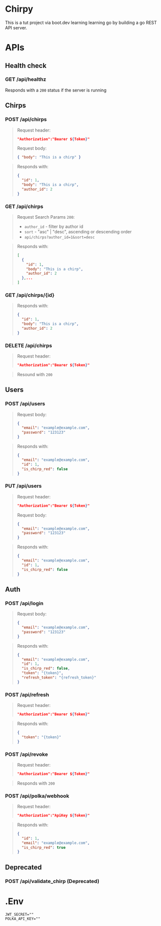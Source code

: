 # Chirpy

This is a tut project via boot.dev learning learning go by building a go REST API server.

# APIs

## Health check

### GET /api/healthz

Responds with a `200` status if the server is running

## Chirps

### POST /api/chirps

> Request header:
>
> ```json
> "Authorization":"Bearer ${Token}"
> ```
>
> Request body:
>
> ```json
> { "body": "This is a chirp" }
> ```

> Responds with:
>
> ```json
> {
>   "id": 1,
>   "body": "This is a chirp",
>   "author_id": 2
> }
> ```

### GET /api/chirps

> Request Search Params `200`:
>
> - `author_id` - filter by author id
> - `sort` - "asc" | "desc", ascending or descending order
> - `api/chirps?author_id=1&sort=desc`

> Responds with:
>
> ```json
> [
>   {
>     "id": 1,
>     "body": "This is a chirp",
>     "author_id": 2
>   },...
> ]
> ```

### GET /api/chirps/{id}

> Responds with:
>
> ```json
> {
>   "id": 1,
>   "body": "This is a chirp",
>   "author_id": 2
> }
> ```

### DELETE /api/chirps

> Request header:
>
> ```json
> "Authorization":"Bearer ${Token}"
> ```

> Resound with `200`

## Users

### POST /api/users

> Request body:
>
> ```json
> {
>   "email": "example@example.com",
>   "password": "123123"
> }
> ```

> Responds with:
>
> ```json
> {
>   "email": "example@example.com",
>   "id": 1,
>   "is_chirp_red": false
> }
> ```

### PUT /api/users

> Request header:
>
> ```json
> "Authorization":"Bearer ${Token}"
> ```
>
> Request body:
>
> ```json
> {
>   "email": "example@example.com",
>   "password": "123123"
> }
> ```

> Responds with:
>
> ```json
> {
>   "email": "example@example.com",
>   "id": 1,
>   "is_chirp_red": false
> }
> ```

## Auth

### POST /api/login

> Request body:
>
> ```json
> {
>   "email": "example@example.com",
>   "password": "123123"
> }
> ```

> Responds with:
>
> ```json
> {
>   "email": "example@example.com",
>   "id": 1,
>   "is_chirp_red": false,
>   "token": "{token}",
>   "refresh_token": "{refresh_token}"
> }
> ```

### POST /api/refresh

> Request header:
>
> ```json
> "Authorization":"Bearer ${Token}"
> ```

> Responds with:
>
> ```json
> {
>   "token": "{token}"
> }
> ```

### POST /api/revoke

> Request header:
>
> ```json
> "Authorization":"Bearer ${Token}"
> ```

> Responds with `200`

### POST /api/polka/webhook

> Request header:
>
> ```json
> "Authorization":"ApiKey ${Token}"
> ```

> Responds with:
>
> ```json
> {
>   "id": 1,
>   "email": "example@example.com",
>   "is_chirp_red": true
> }
> ```

## Deprecated

### POST /api/validate_chirp (Deprecated)

# .Env

```evn
JWT_SECRET=""
POLKA_API_KEY=""
```
